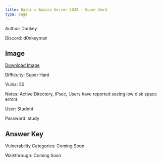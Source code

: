 ```yaml
---
title: Baldi's Basics Server 2022 - Super Hard
type: page
---
```


Author: Donkey

Discord: d0nkeyman

## Image

[Download Image](https://drive.google.com/file/d/1woYKSkHiBAZI92D2ihTE72LNLABaGtXv)

Difficulty: Super Hard

Vulns: 50

Notes: Active Directory, IPsec, Users have reported seeing low disk space errors

User: Student

Password: study

## Answer Key

Vulnerability Categories: Coming Soon

Walkthrough: Coming Soon
